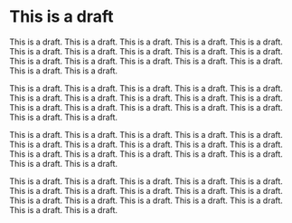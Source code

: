 # This is a draft

This is a draft. This is a draft. This is a draft. This is a draft. This is a draft. This is a draft. This is a draft. This is a draft. This is a draft. This is a draft. This is a draft. This is a draft. This is a draft. This is a draft. This is a draft. This is a draft. This is a draft.

This is a draft. This is a draft. This is a draft. This is a draft. This is a draft. This is a draft. This is a draft. This is a draft. This is a draft. This is a draft. This is a draft. This is a draft. This is a draft. This is a draft. This is a draft. This is a draft. This is a draft.

This is a draft. This is a draft. This is a draft. This is a draft. This is a draft. This is a draft. This is a draft. This is a draft. This is a draft. This is a draft. This is a draft. This is a draft. This is a draft. This is a draft. This is a draft. This is a draft. This is a draft.

This is a draft. This is a draft. This is a draft. This is a draft. This is a draft. This is a draft. This is a draft. This is a draft. This is a draft. This is a draft. This is a draft. This is a draft. This is a draft. This is a draft. This is a draft. This is a draft. This is a draft.


